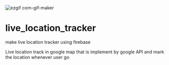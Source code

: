 ![ezgif com-gif-maker](https://user-images.githubusercontent.com/86596725/137324670-fafff0d0-980f-4bb8-831c-16ceff3e361d.gif)
# live_location_tracker

make live location tracker using firebase

Live location track in google map that is implement by google API and mark the location whenever user go
